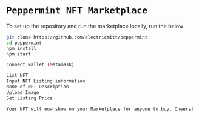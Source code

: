 
# `Peppermint NFT Marketplace`

To set up the repository and run the marketplace locally, run the below
```bash
git clone https://github.com/electricmitt/peppermint
cd peppermint
npm install
npm start

Connect wallet (Metamask)

List NFT
Input NFT Listing information
Name of NFT Description
Upload Image
Set Listing Price

Your NFT will now show on your Marketplace for anyone to buy. Cheers!

```
